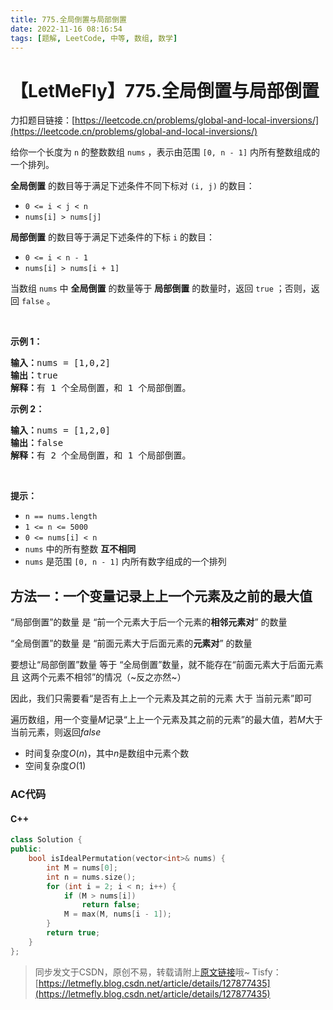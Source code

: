 ```yaml
---
title: 775.全局倒置与局部倒置
date: 2022-11-16 08:16:54
tags: [题解, LeetCode, 中等, 数组, 数学]
---
```


# 【LetMeFly】775.全局倒置与局部倒置

力扣题目链接：[https://leetcode.cn/problems/global-and-local-inversions/](https://leetcode.cn/problems/global-and-local-inversions/)

<p>给你一个长度为 <code>n</code> 的整数数组 <code>nums</code> ，表示由范围 <code>[0, n - 1]</code> 内所有整数组成的一个排列。</p>

<p><strong>全局倒置</strong> 的数目等于满足下述条件不同下标对 <code>(i, j)</code> 的数目：</p>

<ul>
	<li><code>0 <= i < j < n</code></li>
	<li><code>nums[i] > nums[j]</code></li>
</ul>

<p><strong>局部倒置</strong> 的数目等于满足下述条件的下标 <code>i</code> 的数目：</p>

<ul>
	<li><code>0 <= i < n - 1</code></li>
	<li><code>nums[i] > nums[i + 1]</code></li>
</ul>

<p>当数组 <code>nums</code> 中 <strong>全局倒置</strong> 的数量等于 <strong>局部倒置</strong> 的数量时，返回 <code>true</code> ；否则，返回 <code>false</code> 。</p>

<p> </p>

<p><strong>示例 1：</strong></p>

<pre>
<strong>输入：</strong>nums = [1,0,2]
<strong>输出：</strong>true
<strong>解释：</strong>有 1 个全局倒置，和 1 个局部倒置。
</pre>

<p><strong>示例 2：</strong></p>

<pre>
<strong>输入：</strong>nums = [1,2,0]
<strong>输出：</strong>false
<strong>解释：</strong>有 2 个全局倒置，和 1 个局部倒置。
</pre>
 

<p><strong>提示：</strong></p>

<ul>
	<li><code>n == nums.length</code></li>
	<li><code>1 <= n <= 5000</code></li>
	<li><code>0 <= nums[i] < n</code></li>
	<li><code>nums</code> 中的所有整数 <strong>互不相同</strong></li>
	<li><code>nums</code> 是范围 <code>[0, n - 1]</code> 内所有数字组成的一个排列</li>
</ul>


    
## 方法一：一个变量记录上上一个元素及之前的最大值

“局部倒置”的数量 是 “前一个元素大于后一个元素的**相邻元素对**” 的数量

“全局倒置”的数量 是 “前面元素大于后面元素的**元素对**” 的数量

要想让“局部倒置”数量 等于 “全局倒置”数量，就不能存在“前面元素大于后面元素 且 这两个元素不相邻”的情况（~反之亦然~）

因此，我们只需要看“是否有上上一个元素及其之前的元素 大于 当前元素”即可

遍历数组，用一个变量$M$记录“上上一个元素及其之前的元素”的最大值，若$M$大于当前元素，则返回$false$

+ 时间复杂度$O(n)$，其中$n$是数组中元素个数
+ 空间复杂度$O(1)$

### AC代码

#### C++

```cpp
class Solution {
public:
    bool isIdealPermutation(vector<int>& nums) {
        int M = nums[0];
        int n = nums.size();
        for (int i = 2; i < n; i++) {
            if (M > nums[i])
                return false;
            M = max(M, nums[i - 1]);
        }
        return true;
    }
};
```

> 同步发文于CSDN，原创不易，转载请附上[原文链接](https://blog.tisfy.eu.org/2022/11/16/LeetCode%200775.%E5%85%A8%E5%B1%80%E5%80%92%E7%BD%AE%E4%B8%8E%E5%B1%80%E9%83%A8%E5%80%92%E7%BD%AE/)哦~
> Tisfy：[https://letmefly.blog.csdn.net/article/details/127877435](https://letmefly.blog.csdn.net/article/details/127877435)
